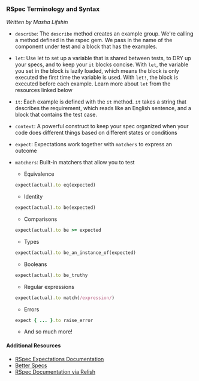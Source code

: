 ### RSpec Terminology and Syntax
_Written by Masha Lifshin_

- `describe`: The `describe` method creates an example group.  We're calling a method defined in the rspec gem.  We pass in the name of the component under test and a block that has the examples.

- `let`: Use let to set up a variable that is shared between tests, to DRY up your specs, and to keep your `it` blocks concise.  With `let`, the variable you set in the block is lazily loaded, which means the block is only executed the first time the variable is used.  With `let!`, the block is executed before each example.  Learn more about `let` from the resources linked below

- `it`: Each example is defined with the `it` method.  `it` takes a string that describes the requirement, which reads like an English sentence, and a block that contains the test case.

- `context`: A powerful construct to keep your spec organized when your code does different things based on different states or conditions

- `expect`: Expectations work together with `matchers` to express an outcome

- `matchers`: Built-in matchers that allow you to test

   - Equivalence 
    ```ruby
    expect(actual).to eq(expected)
    ```

   - Identity 
    ```ruby
    expect(actual).to be(expected)
    ```

   - Comparisons 
    ```ruby
    expect(actual).to be >= expected
    ``` 

   - Types 
    ```ruby
    expect(actual).to be_an_instance_of(expected)
    ```

   - Booleans 
    ```ruby
    expect(actual).to be_truthy
    ```

   - Regular expressions 
    ```ruby
    expect(actual).to match(/expression/)
    ```

   - Errors 
    ```ruby
    expect { ... }.to raise_error
    ```
   - And so much more!

#### Additional Resources
- [RSpec Expectations Documentation](https://github.com/rspec/rspec-expectations)
- [Better Specs](http://betterspecs.org/)
- [RSpec Documentation via Relish](https://relishapp.com/rspec)